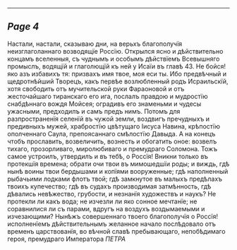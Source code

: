 

---
*Page 4*
---

Настали, настали, сказываю дни, на верьхъ благополучїя неизглаголаннаго возводящїе Россїю. Открылся ясно и дѣйствительно концамъ вселенныя, съ чуднымъ и особымъ дѣйствїемъ Всевышняго промыслъ, водящїй и глаголющїй къ ней у Исаїи въ главѣ 43. Не бойся! яко азъ избавихъ тя: призвахъ имя твое, моя еси ты. Ибо предвѣчный и щедротнѣйший Творецъ, какъ первѣе возлюбленный родъ Исраильскїй, хотя свободить отъ мучительской руки Фараоновой и отъ жесточайшаго тиранскаго его ига, послалъ правдою и мудростїю снабдѣннаго вождя Мойсея; оградивъ его знаменьми и чудесы ужасными, предходилъ и самъ предъ нимъ. Потомъ для разпространенїя селенїй въ чужой земли, воздвигъ пречудныхъ и предивныхъ мужей, храбростїю цвѣтущаго Іисуса Навина, крѣпостїю ополченнаго Саула, препоясаннаго смѣлостїю Давыда. А на конецъ чтобъ прославить, возвеличить, вознесть и обогатить оное: возвелъ тихаго, прозорливаго, миролюбиваго и премудраго Соломона. Тожъ самое устроилъ, утвердилъ и въ тебѣ, о Россїя! Вникни только въ протекшїя времена; обрати очи твои въ мимошедшїи роды; и виждь, гдѣ нынѣ воины твои бердышами и копїями вооруженные; гдѣ наполненный рыбачьими лодками флотъ твой; гдѣ замкнутое въ малыхъ предѣлахъ твоихъ купечество; гдѣ въ судахъ производимая затмѣнность, гдѣ дѣвались невѣжество, грубости, и незнанїя художествъ и наукъ? Не протекли ли какъ вода; не изчезли ли яко сонное мечтанїе; не соравнилися ли съ парами, вдругъ на воздухъ воздымаемыми и изчезающими? Нынѣжъ совершеннаго твоего благополучїя о Россїя! исполненїемъ дѣйствительнымъ желанное начало послѣдовало отъ временъ царствованїя, во вѣчной славѣ пребывающаго, непобѣдимаго героя, премудраго Императора
*ПЕТРА*